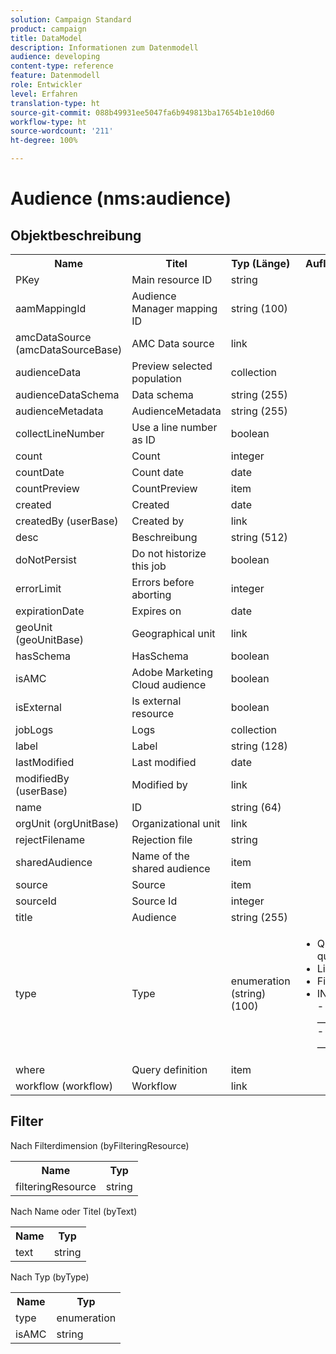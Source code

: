 ```yaml
---
solution: Campaign Standard
product: campaign
title: DataModel
description: Informationen zum Datenmodell
audience: developing
content-type: reference
feature: Datenmodell
role: Entwickler
level: Erfahren
translation-type: ht
source-git-commit: 088b49931ee5047fa6b949813ba17654b1e10d60
workflow-type: ht
source-wordcount: '211'
ht-degree: 100%

---
```



# Audience (nms:audience)

## Objektbeschreibung

<table>
               <tr>
                  <th>Name</th>
                  <th>Titel</th>
                  <th>Typ (Länge)</th>
                  <th>Auflistungswerte</th>
               </tr>
               <tr>
                  <td>PKey</td>
                  <td>Main resource ID</td>
                  <td>string </td>
                  <td> </td>
               </tr>
               <tr>
                  <td>aamMappingId</td>
                  <td>Audience Manager mapping ID</td>
                  <td>string (100)</td>
                  <td> </td>
               </tr>
               <tr>
                  <td>amcDataSource (amcDataSourceBase)</td>
                  <td>AMC Data source</td>
                  <td>link </td>
                  <td> </td>
               </tr>
               <tr>
                  <td>audienceData</td>
                  <td>Preview selected population</td>
                  <td>collection </td>
                  <td> </td>
               </tr>
               <tr>
                  <td>audienceDataSchema</td>
                  <td>Data schema</td>
                  <td>string (255)</td>
                  <td> </td>
               </tr>
               <tr>
                  <td>audienceMetadata</td>
                  <td>AudienceMetadata</td>
                  <td>string (255)</td>
                  <td> </td>
               </tr>
               <tr>
                  <td>collectLineNumber</td>
                  <td>Use a line number as ID</td>
                  <td>boolean </td>
                  <td> </td>
               </tr>
               <tr>
                  <td>count</td>
                  <td>Count</td>
                  <td>integer </td>
                  <td> </td>
               </tr>
               <tr>
                  <td>countDate</td>
                  <td>Count date</td>
                  <td>date </td>
                  <td> </td>
               </tr>
               <tr>
                  <td>countPreview</td>
                  <td>CountPreview</td>
                  <td>item </td>
                  <td> </td>
               </tr>
               <tr>
                  <td>created</td>
                  <td>Created</td>
                  <td>date </td>
                  <td> </td>
               </tr>
               <tr>
                  <td>createdBy (userBase)</td>
                  <td>Created by</td>
                  <td>link </td>
                  <td> </td>
               </tr>
               <tr>
                  <td>desc</td>
                  <td>Beschreibung </td>
                  <td>string (512)</td>
                  <td> </td>
               </tr>
               <tr>
                  <td>doNotPersist</td>
                  <td>Do not historize this job</td>
                  <td>boolean </td>
                  <td> </td>
               </tr>
               <tr>
                  <td>errorLimit</td>
                  <td>Errors before aborting</td>
                  <td>integer </td>
                  <td> </td>
               </tr>
               <tr>
                  <td>expirationDate</td>
                  <td>Expires on</td>
                  <td>date </td>
                  <td> </td>
               </tr>
               <tr>
                  <td>geoUnit (geoUnitBase)</td>
                  <td>Geographical unit</td>
                  <td>link </td>
                  <td> </td>
               </tr>
               <tr>
                  <td>hasSchema</td>
                  <td>HasSchema</td>
                  <td>boolean </td>
                  <td> </td>
               </tr>
               <tr>
                  <td>isAMC</td>
                  <td>Adobe Marketing Cloud audience</td>
                  <td>boolean </td>
                  <td> </td>
               </tr>
               <tr>
                  <td>isExternal</td>
                  <td>Is external resource</td>
                  <td>boolean </td>
                  <td> </td>
               </tr>
               <tr>
                  <td>jobLogs</td>
                  <td>Logs</td>
                  <td>collection </td>
                  <td> </td>
               </tr>
               <tr>
                  <td>label</td>
                  <td>Label</td>
                  <td>string (128)</td>
                  <td> </td>
               </tr>
               <tr>
                  <td>lastModified</td>
                  <td>Last modified</td>
                  <td>date </td>
                  <td> </td>
               </tr>
               <tr>
                  <td>modifiedBy (userBase)</td>
                  <td>Modified by</td>
                  <td>link </td>
                  <td> </td>
               </tr>
               <tr>
                  <td>name</td>
                  <td>ID</td>
                  <td>string (64)</td>
                  <td> </td>
               </tr>
               <tr>
                  <td>orgUnit (orgUnitBase)</td>
                  <td>Organizational unit</td>
                  <td>link </td>
                  <td> </td>
               </tr>
               <tr>
                  <td>rejectFilename</td>
                  <td>Rejection file</td>
                  <td>string </td>
                  <td> </td>
               </tr>
               <tr>
                  <td>sharedAudience</td>
                  <td>Name of the shared audience</td>
                  <td>item </td>
                  <td> </td>
               </tr>
               <tr>
                  <td>source</td>
                  <td>Source</td>
                  <td>item </td>
                  <td> </td>
               </tr>
               <tr>
                  <td>sourceId</td>
                  <td>Source Id</td>
                  <td>integer </td>
                  <td> </td>
               </tr>
               <tr>
                  <td>title</td>
                  <td>Audience</td>
                  <td>string (255)</td>
                  <td> </td>
               </tr>
               <tr>
                  <td>type</td>
                  <td>Type</td>
                  <td>enumeration (string) (100)</td>
                  <td>
                     <ul>
                        <li>Query - query - query</li>
                        <li>List - list - list</li>
                        <li>File - file - file</li>
                        <li>INVALID VALUE - __Invalid_value__ - __Invalid_value__</li>
                     </ul>
                  </td>
               </tr>
               <tr>
                  <td>where</td>
                  <td>Query definition</td>
                  <td>item </td>
                  <td> </td>
               </tr>
               <tr>
                  <td>workflow (workflow)</td>
                  <td>Workflow</td>
                  <td>link </td>
                  <td> </td>
               </tr>
            </table>

## Filter

Nach Filterdimension (byFilteringResource)

<table>
    <tr>
    <th>Name</th>
    <th>Typ</th>
    </tr>
    <tr>
    <td>filteringResource</td>
    <td>string</td>
    </tr>
</table>

Nach Name oder Titel (byText)

<table>
    <tr>
    <th>Name</th>
    <th>Typ</th>
    </tr>
    <tr>
    <td>text</td>
    <td>string</td>
    </tr>
</table>

Nach Typ (byType)

<table>
    <tr>
    <th>Name</th>
    <th>Typ</th>
    </tr>
    <tr>
    <td>type</td>
    <td>enumeration</td>
    </tr>
    <tr>
    <td>isAMC</td>
    <td>string</td>
    </tr>
</table>